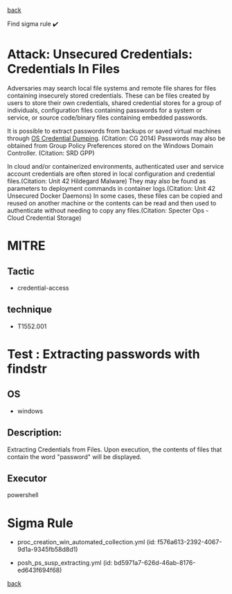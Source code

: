 
[back](../index.md)

Find sigma rule :heavy_check_mark: 

# Attack: Unsecured Credentials: Credentials In Files 

Adversaries may search local file systems and remote file shares for files containing insecurely stored credentials. These can be files created by users to store their own credentials, shared credential stores for a group of individuals, configuration files containing passwords for a system or service, or source code/binary files containing embedded passwords.

It is possible to extract passwords from backups or saved virtual machines through [OS Credential Dumping](https://attack.mitre.org/techniques/T1003). (Citation: CG 2014) Passwords may also be obtained from Group Policy Preferences stored on the Windows Domain Controller. (Citation: SRD GPP)

In cloud and/or containerized environments, authenticated user and service account credentials are often stored in local configuration and credential files.(Citation: Unit 42 Hildegard Malware) They may also be found as parameters to deployment commands in container logs.(Citation: Unit 42 Unsecured Docker Daemons) In some cases, these files can be copied and reused on another machine or the contents can be read and then used to authenticate without needing to copy any files.(Citation: Specter Ops - Cloud Credential Storage)

# MITRE
## Tactic
  - credential-access


## technique
  - T1552.001


# Test : Extracting passwords with findstr
## OS
  - windows


## Description:
Extracting Credentials from Files. Upon execution, the contents of files that contain the word "password" will be displayed.


## Executor
powershell

# Sigma Rule
 - proc_creation_win_automated_collection.yml (id: f576a613-2392-4067-9d1a-9345fb58d8d1)

 - posh_ps_susp_extracting.yml (id: bd5971a7-626d-46ab-8176-ed643f694f68)



[back](../index.md)
